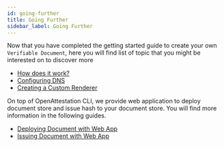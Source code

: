 ```yaml
---
id: going-further
title: Going Further
sidebar_label: Going Further
---
```


Now that you have completed the getting started guide to create your own `Verifiable Document`, here you will find list of topic that you might be interested on to discover more

- [How does it work?](/docs/docs-section/how-does-it-work/introduction)
- [Configuring DNS](/docs/developer-section/quickstart/configure-dns)
- [Creating a Custom Renderer](/docs/developer-section/quickstart/create-custom-renderer)

On top of OpenAttestation CLI, we provide web application to deploy document store and issue hash to your document store. You will find more information in the following guides.

- [Deploying Document with Web App](/docs/integrator-section/webapp-tutorial/deploy-document-store-webapp)
- [Issuing Document with Web App](/docs/integrator-section/webapp-tutorial/issue-document-store-webapp)
